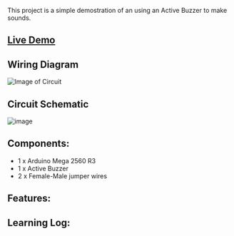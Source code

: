This project is a simple demostration of an using an Active Buzzer to make sounds.

## [Live Demo]()
[comment]: # (insert video in the next line)


## Wiring Diagram
![Image of Circuit]()

## Circuit Schematic
![image]()

## Components:
- 1 x Arduino Mega 2560 R3
- 1 x Active Buzzer
- 2 x Female-Male jumper wires

## Features:



## Learning Log:

